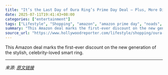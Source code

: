 ```yaml
---
title: "It’s the Last Day of Oura Ring’s Prime Day Deal — Plus, More Discounted Smart Rings and Watches"
date: 2025-07-11T19:41:43+08:00
categories: ["entertainment"]
tags: ["Lifestyle", "Shopping", "amazon", "amazon prime day", "noads", "Prime Day", "shopping"]
summary: "This Amazon deal marks the first-ever discount on the new generation of the stylish, celebrity-loved smart ring."
source_url: "https://www.hollywoodreporter.com/lifestyle/shopping/oura-ring-4-sale-amazon-prime-day-2025-1236309024/"
---
```


This Amazon deal marks the first-ever discount on the new generation of the stylish, celebrity-loved smart ring.

---

*来源: [原文链接](https://www.hollywoodreporter.com/lifestyle/shopping/oura-ring-4-sale-amazon-prime-day-2025-1236309024/)*
